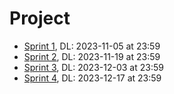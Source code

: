 # Project

- [Sprint 1](./sprint1.md), DL: 2023-11-05 at 23:59
- [Sprint 2](./sprint2.md), DL: 2023-11-19 at 23:59
- [Sprint 3](./sprint3.md), DL: 2023-12-03 at 23:59 
- [Sprint 4](./sprint4.md), DL: 2023-12-17 at 23:59



<!-- (~~2023-1-01~~) -->